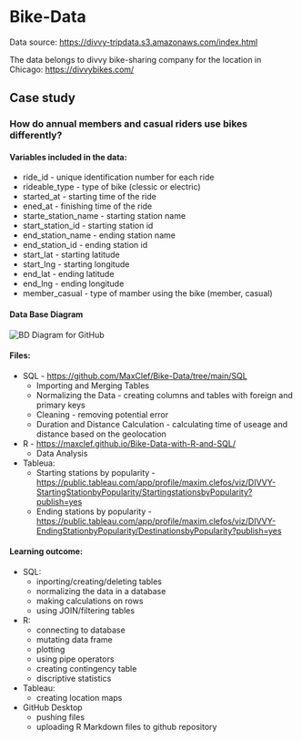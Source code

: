 # Bike-Data

Data source: https://divvy-tripdata.s3.amazonaws.com/index.html

The data belongs to divvy bike-sharing company for the location in Chicago: https://divvybikes.com/

## Case study 
### How do annual members and casual riders use bikes differently?
  
#### Variables included in the data:
   * ride_id - unique identification number for each ride
   * rideable_type - type of bike (clessic or electric)
   * started_at - starting time of the ride
   * ened_at - finishing time of the ride
   * starte_station_name - starting station name
   * start_station_id - starting station id
   * end_station_name - ending station name
   * end_station_id - ending station id
   * start_lat - starting latitude
   * start_lng - starting longitude
   * end_lat - ending latitude
   * end_lng - ending longitude
   * member_casual - type of mamber using the bike (member, casual)
   
#### Data Base Diagram

![BD Diagram for GitHub](https://user-images.githubusercontent.com/57497878/197395770-dd9a7236-2bd6-4e13-b20e-063d9a70b2f4.png)


#### Files:
  * SQL - https://github.com/MaxClef/Bike-Data/tree/main/SQL
    * Importing and Merging Tables 
    * Normalizing the Data - creating columns and tables with foreign and primary keys
    * Cleaning - removing potential error
    * Duration and Distance Calculation - calculating time of useage and distance based on the geolocation
  * R - https://maxclef.github.io/Bike-Data-with-R-and-SQL/
    * Data Analysis
  * Tableua:
    * Starting stations by popularity - https://public.tableau.com/app/profile/maxim.clefos/viz/DIVVY-StartingStationbyPopularity/StartingstationsbyPopularity?publish=yes
    * Ending stations by popularity - https://public.tableau.com/app/profile/maxim.clefos/viz/DIVVY-EndingStationbyPopularity/DestinationsbyPopularity?publish=yes
   
   
 #### Learning outcome:
 * SQL:
    * inporting/creating/deleting tables
    * normalizing the data in a database
    * making calculations on rows
    * using JOIN/filtering tables
  * R:
    * connecting to database
    * mutating data frame
    * plotting
    * using pipe operators
    * creating contingency table
    * discriptive statistics
  * Tableau:
    * creating location maps
  * GitHub Desktop
    * pushing files
    * uploading R Markdown files to github repository
